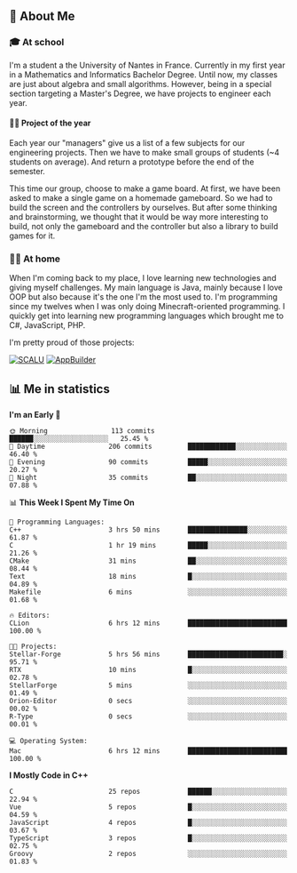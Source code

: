 ## 👀 About Me

### 🎓 At school

I'm a student a the University of Nantes in France. Currently in my first year in a Mathematics and Informatics Bachelor Degree. Until now, my classes are just about algebra and small algorithms. However, being in a special section targeting a Master's Degree, we have projects to engineer each year. 

#### 🔧🔬 Project of the year

Each year our "managers" give us a list of a few subjects for our engineering projects. Then we have to make small groups of students (~4 students on average). And return a prototype before the end of the semester.

This time our group, choose to make a game board. At first, we have been asked to make a single game on a homemade gameboard. So we had to build the screen and the controllers by ourselves. 
But after some thinking and brainstorming, we thought that it would be way more interesting to build, not only the gameboard and the controller but also a library to build games for it.

### 👨‍💻 At home

When I'm coming back to my place, I love learning new technologies and giving myself challenges. My main language is Java, mainly because I love OOP but also because it's the one I'm the most used to. I'm programming since my twelves when I was only doing Minecraft-oriented programming.  I quickly get into learning new programming languages which brought me to C#, JavaScript, PHP. 

I'm pretty proud of those projects:

[![SCALU](https://github-readme-stats.vercel.app/api/pin?username=renardfute&repo=SCALU)](https://github.com/renardfute/scalu)
[![AppBuilder](https://github-readme-stats.vercel.app/api/pin?username=pulsedev2&repo=AppBuilder)](https://github.com/pulsedev2/AppBuilder)

## 📊 Me in statistics
<!--START_SECTION:waka-->
**I'm an Early 🐤** 

```text
🌞 Morning                113 commits         ██████░░░░░░░░░░░░░░░░░░░   25.45 % 
🌆 Daytime                206 commits         ████████████░░░░░░░░░░░░░   46.40 % 
🌃 Evening                90 commits          █████░░░░░░░░░░░░░░░░░░░░   20.27 % 
🌙 Night                  35 commits          ██░░░░░░░░░░░░░░░░░░░░░░░   07.88 % 
```


📊 **This Week I Spent My Time On** 

```text
💬 Programming Languages: 
C++                      3 hrs 50 mins       ███████████████░░░░░░░░░░   61.87 % 
C                        1 hr 19 mins        █████░░░░░░░░░░░░░░░░░░░░   21.26 % 
CMake                    31 mins             ██░░░░░░░░░░░░░░░░░░░░░░░   08.44 % 
Text                     18 mins             █░░░░░░░░░░░░░░░░░░░░░░░░   04.89 % 
Makefile                 6 mins              ░░░░░░░░░░░░░░░░░░░░░░░░░   01.68 % 

🔥 Editors: 
CLion                    6 hrs 12 mins       █████████████████████████   100.00 % 

🐱‍💻 Projects: 
Stellar-Forge            5 hrs 56 mins       ████████████████████████░   95.71 % 
RTX                      10 mins             █░░░░░░░░░░░░░░░░░░░░░░░░   02.78 % 
StellarForge             5 mins              ░░░░░░░░░░░░░░░░░░░░░░░░░   01.49 % 
Orion-Editor             0 secs              ░░░░░░░░░░░░░░░░░░░░░░░░░   00.02 % 
R-Type                   0 secs              ░░░░░░░░░░░░░░░░░░░░░░░░░   00.01 % 

💻 Operating System: 
Mac                      6 hrs 12 mins       █████████████████████████   100.00 % 
```

**I Mostly Code in C++** 

```text
C                        25 repos            ██████░░░░░░░░░░░░░░░░░░░   22.94 % 
Vue                      5 repos             █░░░░░░░░░░░░░░░░░░░░░░░░   04.59 % 
JavaScript               4 repos             █░░░░░░░░░░░░░░░░░░░░░░░░   03.67 % 
TypeScript               3 repos             █░░░░░░░░░░░░░░░░░░░░░░░░   02.75 % 
Groovy                   2 repos             ░░░░░░░░░░░░░░░░░░░░░░░░░   01.83 % 
```




<!--END_SECTION:waka-->
